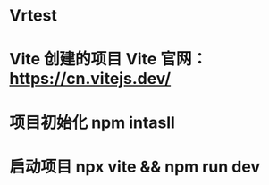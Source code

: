 # Vrtest

# Vite 创建的项目 Vite 官网：https://cn.vitejs.dev/

# 项目初始化 npm intasll

# 启动项目 npx vite && npm run dev
